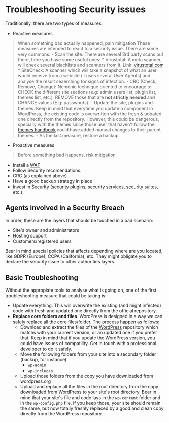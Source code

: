 # Troubleshooting Security issues
Traditionally, there are two types of measures:

- Reactive measures
> When something bad actually happened, pain mitigation
These measures are intended to react to a security issue. There are some very commons:
    - Scan the site. There are several 3rd party scans out there, here you have some useful ones:
       * Virustotal: A meta scanner, will check several blacklists and scanners from it. Link: [virustotal.com](https://virustotal) 
       * SiteCheck: A scanner which will take a snapshot of what an user would receive from a website (it uses several User Agents) and analyse the result seaerching for signs of infection.
    - CRC (Check, Remove, Change): Nemonic technique oriented to encourage to CHECK the different site sections (e.g: admin users list, plugin list, themes list, etc.), REMOVE those that are **not strictly needed** and CHANGE values (E.g: passwords).
    - Update the site, plugins and themes. Keep in mind that everytime you update a component in WordPress, the existing code is overwritten with the fresh & udpated one directly from the repository. 
    However, this could be dangerous, specially with the themes since those user that haven't follow the [themes handbook](https://developer.wordpress.org/themes/) could have added manual changes to their parent themes. 
    - As the last measure, restore a backup.

- Proactive measures
> Before something bad happens, risk mitigation
   - Install a [WAF](https://en.wikipedia.org/wiki/Web_application_firewall)
   - Follow Security recomendations.
   - CRC (as explained above)
   - Have a good backup strategy in place
   - Invest in Security (security plugins, security services, security suites, etc.)

## Agents involved in a Security Breach
In order, these are the layers  that should be touched in a bad scenario:
- Site's owner and administrators
- Hosting support
- Customers/registered users 

Bear in mind special policies that affects depending where are you located, like GDPR (Europe), CCPA (California), etc. They might obligate you to declare the security issue to other authorities layers.

## Basic Troubleshooting
Without the appropiate tools to analyse what is going on, one of the first troubleshooting measure that could be taking is:
- Update everything. This will overwrite the existing (and might infected) code with fresh and updated one directly from the official repository.
- **Replace core folders and files**. WordPress is designed in a way we can safely replace all the core files/folder. The process happen as follows:
   - Download and extract the files of the [WordPress](https://wordpress.org/download/) repository which matchs with your current version, or an updated one if you prefer that. 
   Keep in mind that if you update the WordPress version, you could have issues of compatility. Get in touch with a professional developer to do it safely.
   - Move the following folders from your site into a secondary folder (backup, for instance):
       - `wp-admin`
       - `wp-includes`
   - Upload those folders from the copy you have downloaded from wordpress.org
   - Upload and replace all the files in the root directory from the copy downloaded from WordPress to your site's root directory.
Bear in mind that your site's file and code lays in the `wp-content` folder and in the `wp-config.php` file. If you keep those, your site should remain the same, but now totally freshly replaced by a good and clean copy directly from the WordPress repository.
